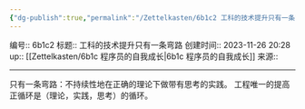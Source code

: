```yaml
---
{"dg-publish":true,"permalink":"/Zettelkasten/6b1c2 工科的技术提升只有一条弯路/","dgPassFrontmatter":true}
---
```


编号:: 6b1c2
标题:: 工科的技术提升只有一条弯路
创建时间:: 2023-11-26 20:28
up:: [[Zettelkasten/6b1c 程序员的自我成长\|6b1c 程序员的自我成长]]
来源:: 

---
只有一条弯路：不持续性地在正确的理论下做带有思考的实践。
工程唯一的提高正循环是（理论，实践，思考）的循环。